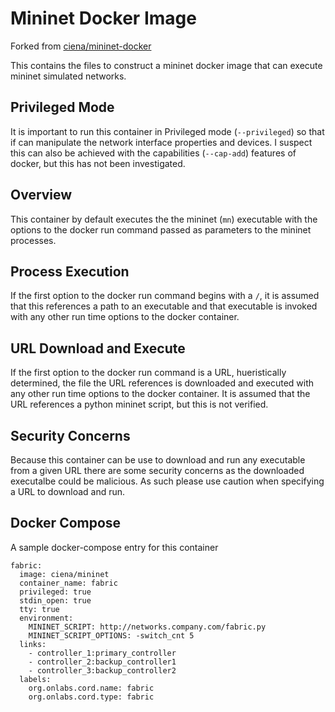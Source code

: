 # Mininet Docker Image
Forked from [ciena/mininet-docker](https://github.com/ciena/mininet-docker)

This contains the files to construct a mininet docker image that can execute
mininet simulated networks.

## Privileged Mode
It is important to run this container in Privileged mode (`--privileged`) so that if can manipulate the network interface properties and devices. I suspect this can also be achieved with the capabilities (`--cap-add`) features of docker, but this has not been investigated.

## Overview
This container by default executes the the mininet (`mn`) executable with the options to the docker run command passed as parameters to the mininet processes.

## Process Execution
If the first option to the docker run command begins with a `/`, it is assumed that this references a path to an executable and that executable is invoked with any other run time options to the docker container.

## URL Download and Execute
If the first option to the docker run command is a URL, hueristically determined, the file the URL references is downloaded and executed with any other run time options to the docker container. It is assumed that the URL references a python mininet script, but this is not verified.

## Security Concerns
Because this container can be use to download and run any executable from a given URL there are some security concerns as the downloaded executalbe could be malicious. As such please use caution when specifying a URL to download and run.

## Docker Compose
A sample docker-compose entry for this container
```
fabric:
  image: ciena/mininet
  container_name: fabric
  privileged: true
  stdin_open: true
  tty: true
  environment:
    MININET_SCRIPT: http://networks.company.com/fabric.py
    MININET_SCRIPT_OPTIONS: -switch_cnt 5
  links:
    - controller_1:primary_controller
    - controller_2:backup_controller1
    - controller_3:backup_controller2
  labels:
    org.onlabs.cord.name: fabric
    org.onlabs.cord.type: fabric
```
